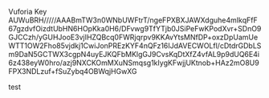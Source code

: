 Vuforia Key
AUWuBRH/////AAABmTW3n0WNbUWFtrT/ngeFPXBXJAWXdguhe4mIkqFfF67gzdvfOizdtUbHN6HOpKka0H6/DFvwg9TfYTjb0JSiPeFwKPodXvr+SDnO9GJCCzh/yGUHJooE3vjIHZQBcq0FWRjqrpv9KKAvYtsMNfDP+oxzDpUamUeWTT1OW2Fho85vjdkj1CwiJonPREzKYF4nQFz16IJdAVECWOLfl/cDtdrGDbLSm9DaN5GCTWX3cgpN4uyEJKQFbMKlgGJ9CvsKqDtXfZ4vfAL9p9dUQ6E4i6z438eyW0hro/azj9NXCKOmMXuNSmqsg1kIygKFwjjUKtnob+HAz2mO8U9FPX3NDLzuf+fSuZybq4OBWqjHGwXG

test
